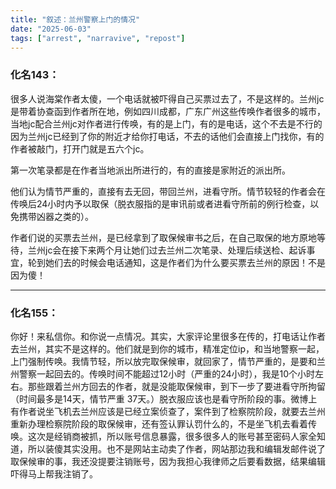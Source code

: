 ```yaml
---
title: "叙述：兰州警察上门的情况" 
date: "2025-06-03"
tags: ["arrest", "narravive", "repost"] 
---
```


### 化名143：

很多人说海棠作者太傻，一个电话就被吓得自己买票过去了，不是这样的。兰州jc是带着协查函到作者所在地，例如四川成都，广东广州这些传唤作者很多的城市，当地jc配合兰州jc对作者进行传唤，有的是上门，有的是电话，这个不去是不行的因为兰州jc已经到了你的附近才给你打电话，不去的话他们会直接上门找你，有的作者被敲门，打开门就是五六个jc。

第一次笔录都是在作者当地派出所进行的，有的直接是家附近的派出所。

他们认为情节严重的，直接有去无回，带回兰州，进看守所。情节较轻的作者会在传唤后24小时内予以取保（脱衣服指的是审讯前或者进看守所前的例行检查，以免携带凶器之类的）。

作者们说的买票去兰州，是已经拿到了取保候审书之后，在自己取保的地方原地等待，兰州jc会在接下来两个月让她们过去兰州二次笔录、处理后续送检、起诉事宜，轮到她们去的时候会电话通知，这是作者们为什么要买票去兰州的原因！不是因为傻！

---

### 化名155：

你好！来私信你。和你说一点情况。其实，大家评论里很多在传的，打电话让作者去兰州，其实不是这样的。他们就是到你的城市，精准定位ip，和当地警察一起，上门强制传唤。我情节轻，所以放完取保候审，就回家了，情节严重的，是要和兰州警察一起回去的。传唤时间不能超过12小时（严重的24小时），我是10个小时左右。那些跟着兰州方回去的作者，就是没能取保候审，到下一步了要进看守所拘留（时间最多是14天，情节严重 37天。）脱衣服应该也是看守所阶段的事。微博上有作者说坐飞机去兰州应该是已经立案侦查了，案件到了检察院阶段，就要去兰州重新办理检察院阶段的取保候审，还有签认罪认罚什么的，不是坐飞机去看着传唤。这次是经销商被抓，所以账号信息暴露，很多很多人的账号甚至密码人家全知道，所以装傻其实没用。也不是网站主动卖了作者，网站那边我和编辑发邮件说了取保候审的事，我还没提要注销账号，因为我担心我律师之后要看数据，结果编辑吓得马上帮我注销了。
